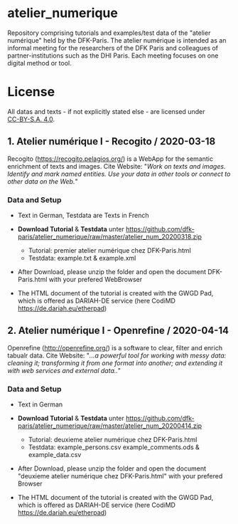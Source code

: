 # atelier_numerique
Repository comprising tutorials and examples/test data of the "atelier numérique" held by the DFK-Paris. The atelier numérique is intended as an informal meeting for the researchers of the DFK Paris and colleagues of partner-institutions such as the DHI Paris. Each meeting focuses on one digital method or tool.

# License
All datas and texts - if not explicitly stated else - are licensed under  
[CC-BY-S.A. 4.0](https://creativecommons.org/licenses/by-sa/4.0/). 

## 1. Atelier numérique I -  Recogito / 2020-03-18
Recogito (https://recogito.pelagios.org/) is a WebApp for the semantic enrichment of texts and images. Cite Website: "*Work on texts and images. Identify and mark named entities. Use your data in other tools or connect to other data on the Web.*" 

### Data and Setup
- Text in German, Testdata are Texts in French
- **Download Tutorial** & **Testdata** unter https://github.com/dfk-paris/atelier_numerique/raw/master/atelier_num_20200318.zip
  - Tutorial: premier atelier numérique chez DFK-Paris.html 
  - Testdata: example.txt & example.xml 
- After Download, please unzip the folder and open the document DFK-Paris.html with your prefered WebBrowser 

- The HTML document of the tutorial is created with the GWGD Pad, which is offered as DARIAH-DE service (here CodiMD https://de.dariah.eu/etherpad)

## 2. Atelier numérique I -  Openrefine / 2020-04-14
Openrefine (http://openrefine.org/) is a software to clear, filter and enrich tabualr data. Cite Website: "*...a powerful tool for working with messy data: cleaning it; transforming it from one format into another; and extending it with web services and external data..*" 

### Data and Setup
- Text in German 
- **Download Tutorial** & **Testdata** unter https://github.com/dfk-paris/atelier_numerique/raw/master/atelier_num_20200414.zip
  - Tutorial: deuxieme atelier numérique chez DFK-Paris.html 
  - Testdata: example_persons.csv example_comments.ods & example_data.csv
- After Download, please unzip the folder and open the document "deuxieme atelier numérique chez DFK-Paris.html" with your prefered Browser 

- The HTML document of the tutorial is created with the GWGD Pad, which is offered as DARIAH-DE service (here CodiMD https://de.dariah.eu/etherpad)

